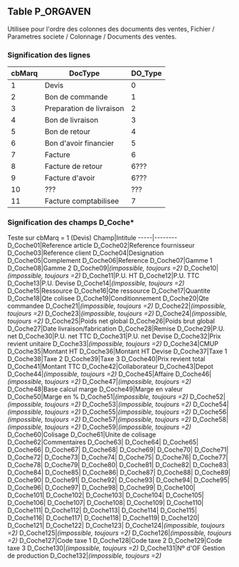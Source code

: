 ## Table P_ORGAVEN
Utilisee pour l'ordre des colonnes des documents des ventes, Fichier / Parametres societe / Colonnage / Documents des ventes.

### Signification des lignes
cbMarq|DocType|DO_Type
------|-------|-------
1|Devis|0
2|Bon de commande|1
3|Preparation de livraison|2
4|Bon de livraison|3
5|Bon de retour|4
6|Bon d'avoir financier|5
7|Facture|6
8|Facture de retour|6???
9|Facture d'avoir|6???
10|???|???
11|Facture comptabilisee|7

### Signification des champs D_Coche*
Teste sur cbMarq = 1 (Devis)
Champ|Intitule
-----|--------
D_Coche01|Reference article
D_Coche02|Reference fournisseur
D_Coche03|Reference client
D_Coche04|Designation
D_Coche05|Complement
D_Coche06|Reference
D_Coche07|Gamme 1
D_Coche08|Gamme 2
D_Coche09|<i>(impossible, toujours =2)</i>
D_Coche10|<i>(impossible, toujours =2)</i>
D_Coche11|P.U. HT
D_Coche12|P.U. TTC
D_Coche13|P.U. Devise
D_Coche14|<i>(impossible, toujours =2)</i>
D_Coche15|Ressource
D_Coche16|Qte ressource
D_Coche17|Quantite
D_Coche18|Qte colisee
D_Coche19|Conditionnement
D_Coche20|Qte commandee
D_Coche21|<i>(impossible, toujours =2)</i>
D_Coche22|<i>(impossible, toujours =2)</i>
D_Coche23|<i>(impossible, toujours =2)</i>
D_Coche24|<i>(impossible, toujours =2)</i>
D_Coche25|Poids net global
D_Coche26|Poids brut global
D_Coche27|Date livraison/fabrication
D_Coche28|Remise
D_Coche29|P.U. net
D_Coche30|P.U. net TTC
D_Coche31|P.U. net Devise
D_Coche32|Prix revient unitaire
D_Coche33|<i>(impossible, toujours =2)</i>
D_Coche34|CMUP
D_Coche35|Montant HT
D_Coche36|Montant HT Devise
D_Coche37|Taxe 1
D_Coche38|Taxe 2
D_Coche39|Taxe 3
D_Coche40|Prix revient total
D_Coche41|Montant TTC
D_Coche42|Collaborateur
D_Coche43|Depot
D_Coche44|<i>(impossible, toujours =2)</i>
D_Coche45|Affaire
D_Coche46|<i>(impossible, toujours =2)</i>
D_Coche47|<i>(impossible, toujours =2)</i>
D_Coche48|Base calcul marge
D_Coche49|Marge en valeur
D_Coche50|Marge en %
D_Coche51|<i>(impossible, toujours =2)</i>
D_Coche52|<i>(impossible, toujours =2)</i>
D_Coche53|<i>(impossible, toujours =2)</i>
D_Coche54|<i>(impossible, toujours =2)</i>
D_Coche55|<i>(impossible, toujours =2)</i>
D_Coche56|<i>(impossible, toujours =2)</i>
D_Coche57|<i>(impossible, toujours =2)</i>
D_Coche58|<i>(impossible, toujours =2)</i>
D_Coche59|<i>(impossible, toujours =2)</i>
D_Coche60|Colisage
D_Coche61|Unite de colisage
D_Coche62|Commentaires
D_Coche63|
D_Coche64|
D_Coche65|
D_Coche66|
D_Coche67|
D_Coche68|
D_Coche69|
D_Coche70|
D_Coche71|
D_Coche72|
D_Coche73|
D_Coche74|
D_Coche75|
D_Coche76|
D_Coche77|
D_Coche78|
D_Coche79|
D_Coche80|
D_Coche81|
D_Coche82|
D_Coche83|
D_Coche84|
D_Coche85|
D_Coche86|
D_Coche87|
D_Coche88|
D_Coche89|
D_Coche90|
D_Coche91|
D_Coche92|
D_Coche93|
D_Coche94|
D_Coche95|
D_Coche96|
D_Coche97|
D_Coche98|
D_Coche99|
D_Coche100|
D_Coche101|
D_Coche102|
D_Coche103|
D_Coche104|
D_Coche105|
D_Coche106|
D_Coche107|
D_Coche108|
D_Coche109|
D_Coche110|
D_Coche111|
D_Coche112|
D_Coche113|
D_Coche114|
D_Coche115|
D_Coche116|
D_Coche117|
D_Coche118|
D_Coche119|
D_Coche120|
D_Coche121|
D_Coche122|
D_Coche123|
D_Coche124|<i>(impossible, toujours =2)</i>
D_Coche125|<i>(impossible, toujours =2)</i>
D_Coche126|<i>(impossible, toujours =2)</i>
D_Coche127|Code taxe 1
D_Coche128|Code taxe 2
D_Coche129|Code taxe 3
D_Coche130|<i>(impossible, toujours =2)</i>
D_Coche131|Nº d'OF Gestion de production
D_Coche132|<i>(impossible, toujours =2)</i>
